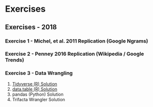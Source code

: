 # Exercises

## Exercises - 2018

### Exercise 1 - Michel, et al. 2011 Replication (Google Ngrams)

### Exercise 2 - Penney 2016 Replication (Wikipedia / Google Trends)

### Exercise 3 - Data Wrangling

1. [Tidyverse (R) Solution](https://burtmonroe.github.io/SoDA501/Exercises/Exercise3-2018/TidyverseSolution)
2. [data.table (R) Solution](https://burtmonroe.github.io/SoDA501/Exercises/Exercise3-2018/data.tableSolution)
3. pandas (Python) Solution
4. Trifacta Wrangler Solution
